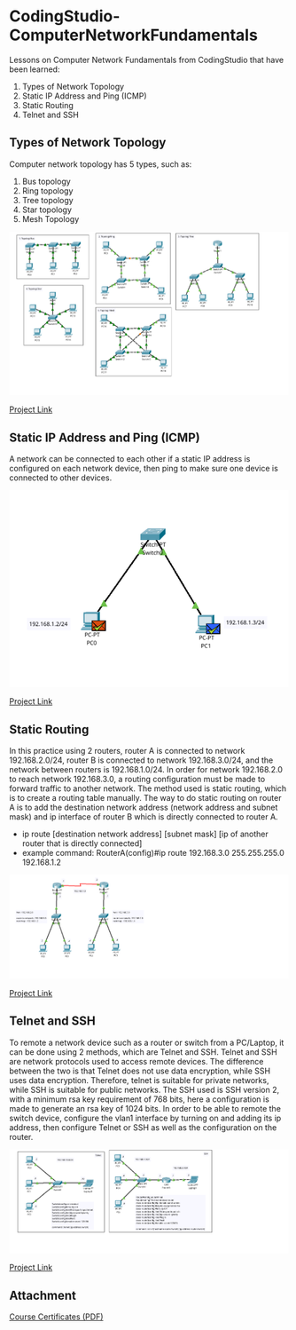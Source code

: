 # CodingStudio-ComputerNetworkFundamentals
Lessons on Computer Network Fundamentals from CodingStudio that have been learned:
1. Types of Network Topology
2. Static IP Address and Ping (ICMP)
3. Static Routing
4. Telnet and SSH

## Types of Network Topology
Computer network topology has 5 types, such as:
1. Bus topology
2. Ring topology
3. Tree topology
4. Star topology
5. Mesh Topology

![CodingStudio - Jenis-Jenis Topologi Jaringan](https://github.com/eightball270/CodingStudio-ComputerNetworkFundamentals/blob/main/CodingStudio%20-%20Jenis-Jenis%20Topologi%20Jaringan.png)

[Project Link](https://github.com/eightball270/CodingStudio-ComputerNetworkFundamentals/blob/main/CodingStudio%20-%20Jenis-Jenis%20Topologi%20Jaringan.pkt)

## Static IP Address and Ping (ICMP)
A network can be connected to each other if a static IP address is configured on each network device, then ping to make sure one device is connected to other devices.

![CodingStudio - Static IP dan ICMP (Pinging)](https://github.com/eightball270/CodingStudio-ComputerNetworkFundamentals/blob/main/CodingStudio%20-%20Static%20IP%20dan%20ICMP%20(Pinging).png)

[Project Link](https://github.com/eightball270/CodingStudio-ComputerNetworkFundamentals/blob/main/CodingStudio%20-%20Static%20IP%20dan%20ICMP%20(Pinging).pkt)

## Static Routing
In this practice using 2 routers, router A is connected to network 192.168.2.0/24, router B is connected to network 192.168.3.0/24, and the network between routers is 192.168.1.0/24. In order for network 192.168.2.0 to reach network 192.168.3.0, a routing configuration must be made to forward traffic to another network. The method used is static routing, which is to create a routing table manually. The way to do static routing on router A is to add the destination network address (network address and subnet mask) and ip interface of router B which is directly connected to router A.
- ip route [destination network address] [subnet mask] [ip of another router that is directly connected]
- example command: RouterA(config)#ip route 192.168.3.0 255.255.255.0 192.168.1.2

![CodingStudio - Static Routing](https://github.com/eightball270/CodingStudio-ComputerNetworkFundamentals/blob/main/CodingStudio%20-%20Static%20Routing.png)

[Project Link](https://github.com/eightball270/CodingStudio-ComputerNetworkFundamentals/blob/main/CodingStudio%20-%20Static%20Routing.pkt)

## Telnet and SSH
To remote a network device such as a router or switch from a PC/Laptop, it can be done using 2 methods, which are Telnet and SSH. Telnet and SSH are network protocols used to access remote devices. The difference between the two is that Telnet does not use data encryption, while SSH uses data encryption. Therefore, telnet is suitable for private networks, while SSH is suitable for public networks. The SSH used is SSH version 2, with a minimum rsa key requirement of 768 bits, here a configuration is made to generate an rsa key of 1024 bits. In order to be able to remote the switch device, configure the vlan1 interface by turning on and adding its ip address, then configure Telnet or SSH as well as the configuration on the router.

![CodingStudio - Telnet dan SSH](https://github.com/eightball270/CodingStudio-ComputerNetworkFundamentals/blob/main/CodingStudio%20-%20Telnet%20dan%20SSH.png)

[Project Link](https://github.com/eightball270/CodingStudio-ComputerNetworkFundamentals/blob/main/CodingStudio%20-%20Telnet%20dan%20SSH.pkt)

## Attachment
[Course Certificates (PDF)](https://github.com/eightball270/CodingStudio-ComputerNetworkFundamentals/blob/main/CodingStudio%20-%20Certificates.pdf)
